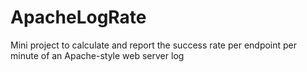 # ApacheLogRate
Mini project to calculate and report the success rate per endpoint per minute of an Apache-style web server log
